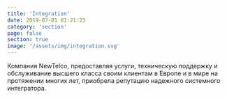 ```yaml
---
title: 'Integration'
date: 2019-07-01 01:21:23
category: 'section'
page: false
section: true
image: '/assets/img/integration.svg'
---
```


Компания NewTelco, предоставляя услуги, техническую поддержку и обслуживание высшего класса своим клиентам в Европе и в мире на протяжении многих лет, приобрела репутацию надежного системного интегратора.

